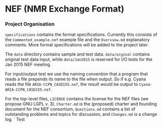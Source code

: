 NEF (NMR Exchange Format)
=========================

### Project Organisation

`specifications` contains the format specifications. Currently this consists of the `Commented_example.nef` example file and the `Overview.md` explanatory comments. More formal specifications will be added to the project later.

The `data` directory contains sample and test data.
 `data/orginal` contains original test data input, while `data/Jan2015` is reserved for I/O tests for the Jan 2015 NEF meeting.

For input/output test we use the naming convention that a program that reads a file prepends its name to the file when output. So if e.g. Cyana reads the file `ARIA-CCPN_CASD155.nef`, the result would be output to `Cyana-ARIA-CCPN_CASD155.nef`.

For the top-level files, `LICENSE` contains the license for the NEF files (we propose GNU LGPL v. 3), `Charter.md` is the (proposed) charter and founding document for the NEF consortium, `Questions.md` contains a list of outstanding problems and topics for discussion, and `Changes.md` is a change log.
`
Test
